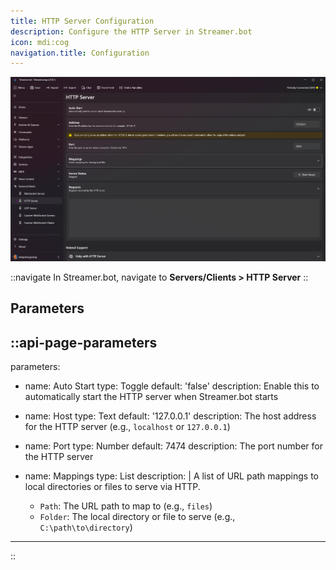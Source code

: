 ```yaml
---
title: HTTP Server Configuration
description: Configure the HTTP Server in Streamer.bot
icon: mdi:cog
navigation.title: Configuration
---
```


![HTTP Server Configuration](../assets/http-server-config.png)

::navigate
In Streamer.bot, navigate to **Servers/Clients > HTTP Server**
::

## Parameters

::api-page-parameters
---
parameters:
  - name: Auto Start
    type: Toggle
    default: 'false'
    description: Enable this to automatically start the HTTP server when Streamer.bot starts
  - name: Host
    type: Text
    default: '127.0.0.1'
    description: The host address for the HTTP server (e.g., `localhost` or `127.0.0.1`)
  - name: Port
    type: Number
    default: 7474
    description: The port number for the HTTP server
  - name: Mappings
    type: List
    description: |
      A list of URL path mappings to local directories or files to serve via HTTP.

      - `Path`: The URL path to map to (e.g., `files`)
      - `Folder`: The local directory or file to serve (e.g., `C:\path\to\directory`)
---
::
